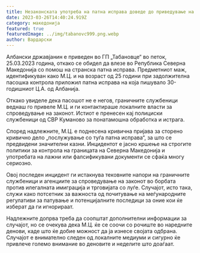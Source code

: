 ```yaml
---
title: Незаконската употреба на патна исправа доведе до приведување на Албанец
date: 2023-03-26T14:40:24.919Z
category: македонија
featured: true
featuredImage: ../img/tabanovc999.png.webp
author: Вардарски
---
```


Албански државјанин е приведен во ГП „Табановце“ во петок, 25.03.2023 година, откако се обидел да влезе во Република Северна Македонија со помош на странска патна исправа. Предметниот маж, идентификуван како М.Ц. и на возраст од 25 години при задолжителна пасошка контрола приложил патна исправа на која пишувало 30-годишниот Ц.А. од Албанија.

Откако увиделе дека пасошот не е негов, граничните службеници веднаш го привеле М.Ц. и ги контактираше локалните власти за спроведување на законот. Истиот е пренесен кај полициски службеници од СВР Куманово за понатамошна обработка и истрага.

Според надлежните, М.Ц. е поднесена кривична пријава за сторено кривично дело „послужување со туѓа патна исправа“, за што се предвидени значителни казни. Инцидентот е јасно кршење на строгите политики за контрола на границата на Северна Македонија и употребата на лажни или фалсификувани документи се сфаќа многу сериозно.

Овој последен инцидент ги истакнува тековните напори на граничните службеници и агенциите за спроведување на законот во борбата против илегалната имиграција и трговијата со луѓе. Случајот, исто така, служи како потсетник за важноста од почитување на меѓународните регулативи за патување и потенцијалните последици за оние кои ќе изберат да ги игнорираат.

Надлежните допрва треба да соопштат дополнителни информации за случајот, но се очекува дека М.Ц. ќе се соочи со рочиште во наредните денови, каде што ќе добие можност да ја изнесе својата одбрана. Случајот е внимателно следен од локалните медиуми и сигурно ќе привлече големо внимание во деновите и неделите што доаѓаат.
